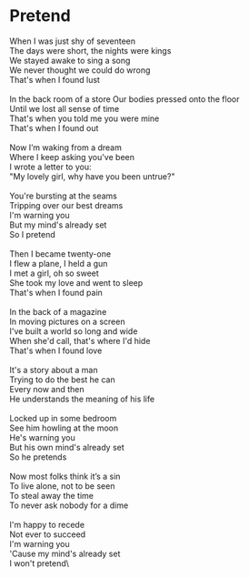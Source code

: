 # Pretend

When I was just shy of seventeen\
The days were short, the nights were kings\
We stayed awake to sing a song\
We never thought we could do wrong\
That's when I found lust\
\
In the back room of a store
Our bodies pressed onto the floor\
Until we lost all sense of time\
That's when you told me you were mine\
That's when I found out\
\
Now I’m waking from a dream\
Where I keep asking you've been\
I wrote a letter to you:\
"My lovely girl, why have you been untrue?"\
\
You're bursting at the seams\
Tripping over our best dreams\
I'm warning you\
But my mind's already set\
So I pretend\
\
Then I became twenty-one\
I flew a plane, I held a gun\
I met a girl, oh so sweet\
She took my love and went to sleep\
That's when I found pain\
\
In the back of a magazine\
In moving pictures on a screen\
I've built a world so long and wide\
When she'd call, that's where I'd hide\
That's when I found love\
\
It's a story about a man\
Trying to do the best he can\
Every now and then\
He understands the meaning of his life\
\
Locked up in some bedroom\
See him howling at the moon\
He's warning you\
But his own mind's already set\
So he pretends\
\
Now most folks think it’s a sin\
To live alone, not to be seen\
To steal away the time\
To never ask nobody for a dime\
\
I'm happy to recede\
Not ever to succeed\
I'm warning you\
'Cause my mind's already set\
I won't pretend\
